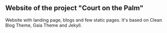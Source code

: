 Website of the project "Court on the Palm"
---

Website with landing page, blogs and few static pages. It's based on Clean Blog Theme, Gaia Theme and Jekyll.